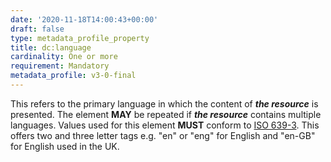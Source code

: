 ```yaml
---
date: '2020-11-18T14:00:43+00:00'
draft: false
type: metadata_profile_property
title: dc:language
cardinality: One or more
requirement: Mandatory
metadata_profile: v3-0-final
---
```

This refers to the primary language in which the content of ***the resource*** is presented. The element **MAY** be repeated if ***the resource*** contains multiple languages. Values used for this element **MUST** conform to [ISO 639-3](https://iso639-3.sil.org/). This offers two and three letter tags e.g. &#34;en&#34; or &#34;eng&#34; for English and &#34;en-GB&#34; for English used in the UK.
